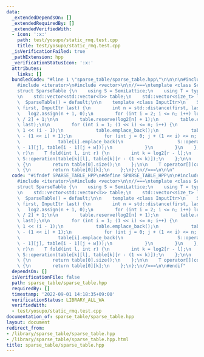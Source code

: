 ```yaml
---
data:
  _extendedDependsOn: []
  _extendedRequiredBy: []
  _extendedVerifiedWith:
  - icon: ':x:'
    path: test/yosupo/static_rmq.test.cpp
    title: test/yosupo/static_rmq.test.cpp
  _isVerificationFailed: true
  _pathExtension: hpp
  _verificationStatusIcon: ':x:'
  attributes:
    links: []
  bundledCode: "#line 1 \"sparse_table/sparse_table.hpp\"\n\n\n\n#include <functional>\n\
    #include <iterator>\n#include <vector>\n\n//===\ntemplate <class SemiLattice>\n\
    struct SparseTable {\n    using S = SemiLattice;\n    using T = typename SemiLattice::value_type;\n\
    \n    std::vector<std::vector<T>> table;\n    std::vector<size_t> log2;\n\n  \
    \  SparseTable() = default;\n\n    template <class InputItr>\n    SparseTable(InputItr\
    \ first, InputItr last) {\n        int n = std::distance(first, last);\n     \
    \   log2.assign(n + 1, 0);\n        for (int i = 2; i <= n; i++) log2[i] = log2[i\
    \ / 2] + 1;\n\n        table.reserve(log2[n] + 1);\n        table.emplace_back(first,\
    \ last);\n\n        for (int i = 1; (1 << i) <= n; i++) {\n            int w =\
    \ 1 << (i - 1);\n            table.emplace_back();\n            table.back().reserve(n\
    \ - (1 << i) + 1);\n            for (int j = 0; j + (1 << i) <= n; j++) {\n  \
    \              table[i].emplace_back(\n                    S::operation(table[i\
    \ - 1][j], table[i - 1][j + w]));\n            }\n        }\n    };\n\n    //[l,\
    \ r)\n    T fold(int l, int r) {\n        int k = log2[r - l];\n        return\
    \ S::operation(table[k][l], table[k][r - (1 << k)]);\n    };\n\n    int size()\
    \ {\n        return table[0].size();\n    };\n\n    T operator[](const int k)\
    \ {\n        return table[0][k];\n    };\n};\n//===\n\n\n"
  code: "#ifndef SPARSE_TABLE_HPP\n#define SPARSE_TABLE_HPP\n\n#include <functional>\n\
    #include <iterator>\n#include <vector>\n\n//===\ntemplate <class SemiLattice>\n\
    struct SparseTable {\n    using S = SemiLattice;\n    using T = typename SemiLattice::value_type;\n\
    \n    std::vector<std::vector<T>> table;\n    std::vector<size_t> log2;\n\n  \
    \  SparseTable() = default;\n\n    template <class InputItr>\n    SparseTable(InputItr\
    \ first, InputItr last) {\n        int n = std::distance(first, last);\n     \
    \   log2.assign(n + 1, 0);\n        for (int i = 2; i <= n; i++) log2[i] = log2[i\
    \ / 2] + 1;\n\n        table.reserve(log2[n] + 1);\n        table.emplace_back(first,\
    \ last);\n\n        for (int i = 1; (1 << i) <= n; i++) {\n            int w =\
    \ 1 << (i - 1);\n            table.emplace_back();\n            table.back().reserve(n\
    \ - (1 << i) + 1);\n            for (int j = 0; j + (1 << i) <= n; j++) {\n  \
    \              table[i].emplace_back(\n                    S::operation(table[i\
    \ - 1][j], table[i - 1][j + w]));\n            }\n        }\n    };\n\n    //[l,\
    \ r)\n    T fold(int l, int r) {\n        int k = log2[r - l];\n        return\
    \ S::operation(table[k][l], table[k][r - (1 << k)]);\n    };\n\n    int size()\
    \ {\n        return table[0].size();\n    };\n\n    T operator[](const int k)\
    \ {\n        return table[0][k];\n    };\n};\n//===\n\n#endif"
  dependsOn: []
  isVerificationFile: false
  path: sparse_table/sparse_table.hpp
  requiredBy: []
  timestamp: '2022-09-01 14:18:35+09:00'
  verificationStatus: LIBRARY_ALL_WA
  verifiedWith:
  - test/yosupo/static_rmq.test.cpp
documentation_of: sparse_table/sparse_table.hpp
layout: document
redirect_from:
- /library/sparse_table/sparse_table.hpp
- /library/sparse_table/sparse_table.hpp.html
title: sparse_table/sparse_table.hpp
---
```

